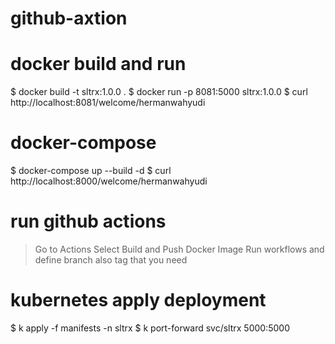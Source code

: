 # github-axtion

# docker build and run
$ docker build -t sltrx:1.0.0 .
$ docker run -p 8081:5000 sltrx:1.0.0
$ curl http://localhost:8081/welcome/hermanwahyudi

# docker-compose
$ docker-compose up --build -d
$ curl http://localhost:8000/welcome/hermanwahyudi

# run github actions
> Go to Actions
> Select Build and Push Docker Image
> Run workflows and define branch also tag that you need

# kubernetes apply deployment
$ k apply -f manifests -n sltrx
$ k port-forward svc/sltrx 5000:5000
